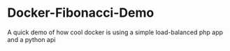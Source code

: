 # Docker-Fibonacci-Demo
A quick demo of how cool docker is using a simple load-balanced php app and a python api 
